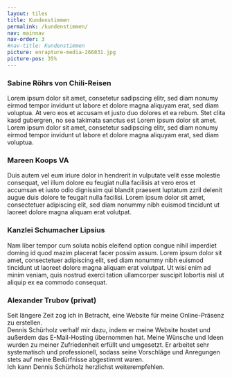 ```yaml
---
layout: tiles
title: Kundenstimmen
permalink: /kundenstimmen/
nav: mainnav
nav-order: 3
#nav-title: Kundenstimmen
picture: enrapture-media-266831.jpg
picture-pos: 35%
---
```


<div class="tile">
<h3>Sabine Röhrs von Chili-Reisen</h3>
<p>
Lorem ipsum dolor sit amet, consetetur sadipscing elitr, sed diam nonumy eirmod tempor invidunt ut labore et dolore magna aliquyam erat, sed diam voluptua. At vero eos et accusam et justo duo dolores et ea rebum. Stet clita kasd gubergren, no sea takimata sanctus est Lorem ipsum dolor sit amet. Lorem ipsum dolor sit amet, consetetur sadipscing elitr, sed diam nonumy eirmod tempor invidunt ut labore et dolore magna aliquyam erat, sed diam voluptua.
</p>
</div>

<div class="tile">
<h3>Mareen Koops VA</h3>
<p>
Duis autem vel eum iriure dolor in hendrerit in vulputate velit esse molestie consequat, vel illum dolore eu feugiat nulla facilisis at vero eros et accumsan et iusto odio dignissim qui blandit praesent luptatum zzril delenit augue duis dolore te feugait nulla facilisi. Lorem ipsum dolor sit amet, consectetuer adipiscing elit, sed diam nonummy nibh euismod tincidunt ut laoreet dolore magna aliquam erat volutpat.
</p>
</div>

<div class="tile">
<h3>Kanzlei Schumacher Lipsius</h3>
<p>
Nam liber tempor cum soluta nobis eleifend option congue nihil imperdiet doming id quod mazim placerat facer possim assum. Lorem ipsum dolor sit amet, consectetuer adipiscing elit, sed diam nonummy nibh euismod tincidunt ut laoreet dolore magna aliquam erat volutpat. Ut wisi enim ad minim veniam, quis nostrud exerci tation ullamcorper suscipit lobortis nisl ut aliquip ex ea commodo consequat.
</p>
</div>

<div class="tile">
<h3>Alexander Trubov (privat)</h3>
<p>
Seit längere Zeit zog ich in Betracht, eine Website für meine Online-Präsenz zu
erstellen.<br />
Dennis Schürholz verhalf mir dazu, indem er meine Website hostet und außerdem
das E-Mail-Hosting übernommen hat. Meine Wünsche und Ideen wurden zu
meiner Zufriedenheit erfüllt und umgesetzt.
Er arbeitet sehr systematisch und professionell, sodass seine Vorschläge und
Anregungen stets auf meine Bedürfnisse abgestimmt waren.<br />
Ich kann Dennis Schürholz herzlichst weiterempfehlen.
</p>
</div>

